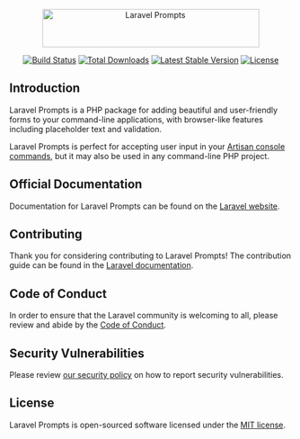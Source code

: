 <p align="center"><img width="386" height="68" src="/art/logo.svg" alt="Laravel Prompts"></p>

<p align="center">
<a href="https://github.com/laravel/prompts/actions"><img src="https://github.com/laravel/prompts/workflows/tests/badge.svg" alt="Build Status"></a>
<a href="https://packagist.org/packages/laravel/prompts"><img src="https://img.shields.io/packagist/dt/laravel/prompts" alt="Total Downloads"></a>
<a href="https://packagist.org/packages/laravel/prompts"><img src="https://img.shields.io/packagist/v/laravel/prompts" alt="Latest Stable Version"></a>
<a href="https://packagist.org/packages/laravel/prompts"><img src="https://img.shields.io/packagist/l/laravel/prompts" alt="License"></a>
</p>

## Introduction

Laravel Prompts is a PHP package for adding beautiful and user-friendly forms to your command-line applications, with
browser-like features including placeholder text and validation.

Laravel Prompts is perfect for accepting user input in
your [Artisan console commands](https://laravel.com/docs/artisan#writing-commands), but it may also be used in any
command-line PHP project.

## Official Documentation

Documentation for Laravel Prompts can be found on the [Laravel website](https://laravel.com/docs/prompts).

## Contributing

Thank you for considering contributing to Laravel Prompts! The contribution guide can be found in
the [Laravel documentation](https://laravel.com/docs/contributions).

## Code of Conduct

In order to ensure that the Laravel community is welcoming to all, please review and abide by
the [Code of Conduct](https://laravel.com/docs/contributions#code-of-conduct).

## Security Vulnerabilities

Please review [our security policy](https://github.com/laravel/prompts/security/policy) on how to report security
vulnerabilities.

## License

Laravel Prompts is open-sourced software licensed under the [MIT license](LICENSE.md).
